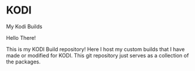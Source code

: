 # KODI
My Kodi Builds

Hello There!

This is my KODI Build repository! Here I host my custom builds that I have made or modified for KODI. This git repository just serves as a collection of the packages.
